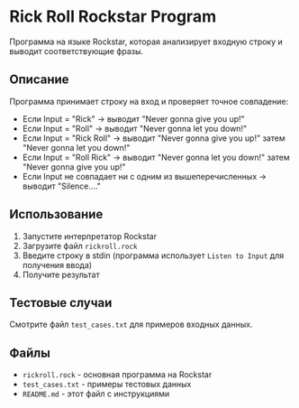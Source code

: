 # Rick Roll Rockstar Program

Программа на языке Rockstar, которая анализирует входную строку и выводит соответствующие фразы.

## Описание

Программа принимает строку на вход и проверяет точное совпадение:

- Если Input = "Rick" → выводит "Never gonna give you up!"
- Если Input = "Roll" → выводит "Never gonna let you down!"
- Если Input = "Rick Roll" → выводит "Never gonna give you up!" затем "Never gonna let you down!"
- Если Input = "Roll Rick" → выводит "Never gonna let you down!" затем "Never gonna give you up!"
- Если Input не совпадает ни с одним из вышеперечисленных → выводит "Silence...."

## Использование

1. Запустите интерпретатор Rockstar
2. Загрузите файл `rickroll.rock`
3. Введите строку в stdin (программа использует `Listen to Input` для получения ввода)
4. Получите результат

## Тестовые случаи

Смотрите файл `test_cases.txt` для примеров входных данных.

## Файлы

- `rickroll.rock` - основная программа на Rockstar
- `test_cases.txt` - примеры тестовых данных
- `README.md` - этот файл с инструкциями
